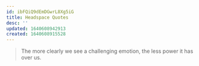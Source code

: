 ```yaml
---
id: ibFQiQ9dEmDGwrL8Xg5iG
title: Headspace Quotes
desc: ''
updated: 1640608942913
created: 1640608915528
---
```


> The more clearly we see a challenging emotion, the less power it has over us.
